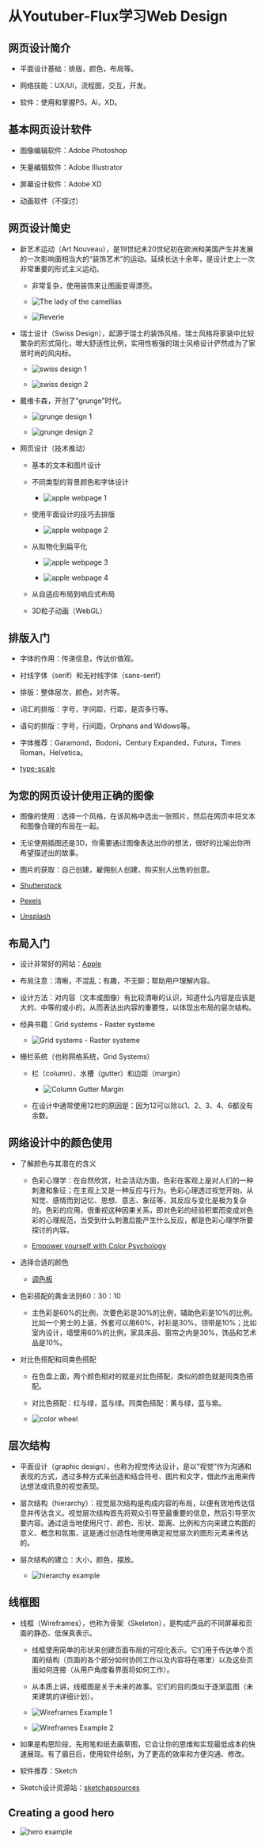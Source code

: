 # 从Youtuber-Flux学习Web Design

## 网页设计简介

  + 平面设计基础：排版，颜色，布局等。

  + 网络技能：UX/UI，流程图，交互，开发。

  + 软件：使用和掌握PS，Ai，XD。

## 基本网页设计软件

  + 图像编辑软件：Adobe Photoshop

  + 矢量编辑软件：Adobe Illustrator

  + 屏幕设计软件：Adobe XD

  + 动画软件（不探讨）

## 网页设计简史

  + 新艺术运动（Art Nouveau），是19世纪末20世纪初在欧洲和美国产生并发展的一次影响面相当大的“装饰艺术”的运动。延续长达十余年，是设计史上一次非常重要的形式主义运动。

    - 非常复杂，使用装饰来让图画变得漂亮。

    - ![The lady of the camellias](./resources/the_lady_of_the_camellias.jpg)

    - ![Reverie](./resources/reverie.jpg)

  + 瑞士设计（Swiss Design），起源于瑞士的装饰风格，瑞士风格将家装中比较繁杂的形式简化，增大舒适性比例，实用性极强的瑞士风格设计俨然成为了家居时尚的风向标。

    - ![swiss design 1](./resources/swiss_design_1.jpeg)

    - ![swiss design 2](./resources/swiss_design_2.jpeg)

  + 戴维卡森，开创了“grunge”时代。

    - ![grunge design 1](./resources/grunge_design_1.jpeg)

    - ![grunge design 2](./resources/grunge_design_2.jpeg)

  + 网页设计（技术推动）

    - 基本的文本和图片设计

    - 不同类型的背景颜色和字体设计

      - ![apple webpage 1](./resources/apple_webpage_1.jpg)

    - 使用平面设计的技巧去排版

      - ![apple webpage 2](./resources/apple_webpage_2.jpg)

    - 从拟物化到扁平化

      - ![apple webpage 3](./resources/apple_webpage_3.jpg)

      - ![apple webpage 4](./resources/apple_webpage_4.jpg)

    - 从自适应布局到响应式布局

    - 3D粒子动画（WebGL）

## 排版入门

  + 字体的作用：传递信息，传达价值观。

  + 衬线字体（serif）和无衬线字体（sans-serif）

  + 排版：整体层次，颜色，对齐等。

  + 词汇的排版：字号，字间距，行距，是否多行等。

  + 语句的排版：字号，行间距，Orphans and Widows等。

  + 字体推荐：Garamond，Bodoni，Century Expanded，Futura，Times Roman，Helvetica。

  + [type-scale](https://type-scale.com/)

## 为您的网页设计使用正确的图像

  + 图像的使用：选择一个风格，在该风格中选出一张照片，然后在网页中将文本和图像合理的布局在一起。

  + 无论使用插图还是3D，你需要通过图像表达出你的想法，很好的比喻出你所希望描述出的故事。

  + 图片的获取：自己创建，雇佣别人创建，购买别人出售的创意。

  + [Shutterstock](https://shutterstock.com)

  + [Pexels](https://pexels.com)

  + [Unsplash](https://unsplash.com)

## 布局入门

  + 设计非常好的网站：[Apple](https://apple.com)

  + 布局注意：清晰，不混乱；有趣，不无聊；帮助用户理解内容。

  + 设计方法：对内容（文本或图像）有比较清晰的认识，知道什么内容是应该是大的、中等的或小的，从而表达出内容的重要性，以体现出布局的层次结构。

  + 经典书籍：Grid systems - Raster systeme

    - ![Grid systems - Raster systeme](./resources/grid_systems_raster_systeme.jpg)

  + 栅栏系统（也称网格系统，Grid Systems）

    - 栏（column）、水槽（gutter）和边距（margin）

      - ![Column Gutter Margin](./resources/column_gutter_margin.png)

    - 在设计中通常使用12栏的原因是：因为12可以除以1、2、3、4、6都没有余数。

## 网络设计中的颜色使用

  + 了解颜色与其潜在的含义

    - 色彩心理学：在自然欣赏，社会活动方面，色彩在客观上是对人们的一种刺激和象征；在主观上又是一种反应与行为。色彩心理透过视觉开始，从知觉、感情而到记忆、思想、意志、象征等，其反应与变化是极为复杂的。色彩的应用，很重视这种因果关系，即对色彩的经验积累而变成对色彩的心理规范，当受到什么刺激后能产生什么反应，都是色彩心理学所要探讨的内容。

    - [Empower yourself with Color Psychology](https://empower-yourself-with-color-psychology.com)

  + 选择合适的颜色

    - [调色板](https://color.adobe.com)

  + 色彩搭配的黄金法则60：30：10

    - 主色彩是60%的比例，次要色彩是30%的比例，辅助色彩是10%的比例。比如一个男士的上装，外套可以用60%，衬衫是30%，领带是10%；比如室内设计，墙壁用60%的比例，家具床品、窗帘之内是30%，饰品和艺术品是10%。

  + 对比色搭配和同类色搭配

    - 在色盘上面，两个颜色相对的就是对比色搭配，类似的颜色就是同类色搭配。

    - 对比色搭配：红与绿，蓝与绿。同类色搭配：黄与绿，蓝与紫。

    - ![color wheel](./resources/color_wheel.jpg)

## 层次结构

  + 平面设计（graphic design），也称为视觉传达设计，是以“视觉”作为沟通和表现的方式，透过多种方式来创造和结合符号、图片和文字，借此作出用来传达想法或讯息的视觉表现。

  + 层次结构（hierarchy）：视觉层次结构是构成内容的布局，以便有效地传达信息并传达含义。视觉层次结构首先将观众引导至最重要的信息，然后引导至次要内容。通过适当地使用尺寸、颜色、形状、距离、比例和方向来建立构图的意义、概念和氛围，这是通过创造性地使用确定视觉层次的图形元素来传达的。

  + 层次结构的建立：大小，颜色，摆放。

    - ![hierarchy example](./resources/hierarchy_example.jpg)

## 线框图

  + 线框（Wireframes），也称为骨架（Skeleton），是构成产品的不同屏幕和页面的静态、低保真表示。

    - 线框使用简单的形状来创建页面布局的可视化表示。它们用于传达单个页面的结构（页面的各个部分如何协同工作以及内容将在哪里）以及这些页面如何连接（从用户角度看界面将如何工作）。

    - 从本质上讲，线框图是关于未来的故事。它们的目的类似于逐渐蓝图（未来建筑的详细计划）。

    - ![Wireframes Example 1](./resources/wireframes_example_1.png)

    - ![Wireframes Example 2](./resources/wireframes_example_2.png)

  + 如果是构思阶段，先用笔和纸去画草图，它会让你的思维和实现最低成本的快速展现。有了眉目后，使用软件绘制，为了更高的效率和方便沟通、修改。

  + 软件推荐：Sketch

  + Sketch设计资源站：[sketchapsources](https://sketchappsources.com)

## Creating a good hero

  + ![hero example](./resources/hero_example.jpg)
